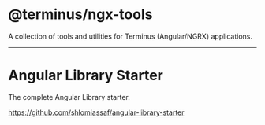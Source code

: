 # @terminus/ngx-tools

A collection of tools and utilities for Terminus (Angular/NGRX) applications.

---

# Angular Library Starter

The complete Angular Library starter.

https://github.com/shlomiassaf/angular-library-starter
